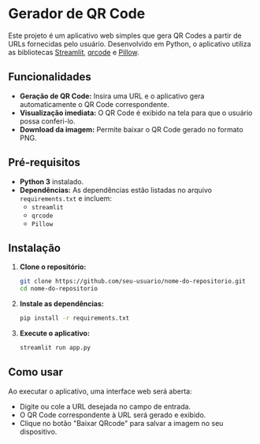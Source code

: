 # Gerador de QR Code

Este projeto é um aplicativo web simples que gera QR Codes a partir de URLs fornecidas pelo usuário. Desenvolvido em Python, o aplicativo utiliza as bibliotecas [Streamlit](https://streamlit.io/), [qrcode](https://pypi.org/project/qrcode/) e [Pillow](https://pillow.readthedocs.io/en/stable/).

## Funcionalidades

- **Geração de QR Code:** Insira uma URL e o aplicativo gera automaticamente o QR Code correspondente.
- **Visualização imediata:** O QR Code é exibido na tela para que o usuário possa conferi-lo.
- **Download da imagem:** Permite baixar o QR Code gerado no formato PNG.

## Pré-requisitos

- **Python 3** instalado.
- **Dependências:** As dependências estão listadas no arquivo `requirements.txt` e incluem:
  - `streamlit`
  - `qrcode`
  - `Pillow`

## Instalação

1. **Clone o repositório:**

   ```bash
   git clone https://github.com/seu-usuario/nome-do-repositorio.git
   cd nome-do-repositorio
   ```

2. **Instale as dependências:**

   ```bash
   pip install -r requirements.txt
   ```

3. **Execute o aplicativo:**

   ```bash
   streamlit run app.py
   ```

## Como usar

Ao executar o aplicativo, uma interface web será aberta:

- Digite ou cole a URL desejada no campo de entrada.
- O QR Code correspondente à URL será gerado e exibido.
- Clique no botão "Baixar QRcode" para salvar a imagem no seu dispositivo.
